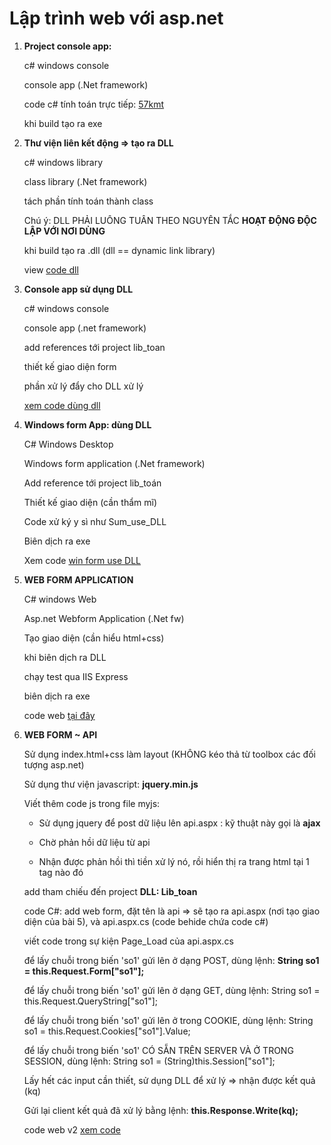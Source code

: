 # Lập trình web với asp.net

1. **Project console app:** 

   c# windows console

   console app (.Net framework)

   code c# tính toán trực tiếp: [57kmt](57kmt)

   khi build tạo ra exe

2. **Thư viện liên kết động => tạo ra DLL**

   c# windows library

   class library (.Net framework) 

   tách phần tính toán thành class

   Chú ý: DLL PHẢI LUÔNG TUÂN THEO NGUYÊN TẮC **HOẠT ĐỘNG ĐỘC LẬP VỚI NƠI DÙNG**

   khi build tạo ra .dll  (dll == dynamic link library)

   view [code dll](lib_toan)

3. **Console app sử dụng DLL**

   c# windows console
  
   console app (.net framework) 

   add references tới project lib_toan

   thiết kế giao diện form

   phần xử lý đẩy cho DLL xử lý 

   [xem code dùng dll](Sum_use_DLL)

4. **Windows form App: dùng DLL**

   C# Windows Desktop

   Windows form application (.Net framework) 

   Add reference tới project lib_toán

   Thiết kế giao diện (cần thẩm mĩ)

   Code xử ký y sì như Sum_use_DLL

   Biên dịch ra exe

   Xem code [win form use DLL](TinhThueVAT)


5. **WEB FORM APPLICATION**

   C# windows Web

   Asp.net Webform Application (.Net fw)

   Tạo giao diện (cần hiểu html+css)

   khi biên dịch ra DLL

   chạy test qua IIS Express

   biên dịch ra exe

   code web [tại đây](webABC)

6. **WEB FORM ~ API**

   Sử dụng index.html+css làm layout (KHÔNG kéo thả từ toolbox các đối tượng asp.net)

   Sử dụng thư viện javascript: **jquery.min.js**

   Viết thêm code js trong file myjs:

      - Sử dụng jquery để post dữ liệu lên api.aspx : kỹ thuật này gọi là **ajax**

      - Chờ phản hồi dữ liệu từ api

      - Nhận được phản hồi thì tiền xử lý nó, rồi hiển thị ra trang html tại 1 tag nào đó

   add tham chiếu đến project **DLL: Lib_toan**
   
   code C#: add web form, đặt tên là api  => sẽ tạo ra api.aspx (nơi tạo giao diện của bài 5), và api.aspx.cs (code behide chứa code c#)

   viết code trong sự kiện Page_Load của api.aspx.cs

   để lấy chuỗi trong biến 'so1' gửi lên ở dạng POST, dùng lệnh:  **String so1 = this.Request.Form["so1"];**
   
   để lấy chuỗi trong biến 'so1' gửi lên ở dạng GET, dùng lệnh:  String so1 = this.Request.QueryString["so1"];

   để lấy chuỗi trong biến 'so1' gửi lên ở trong COOKIE, dùng lệnh:  String so1 = this.Request.Cookies["so1"].Value;

   để lấy chuỗi trong biến 'so1' CÓ SẴN TRÊN SERVER VÀ Ở TRONG SESSION, dùng lệnh:  String so1 = (String)this.Session["so1"];

   Lấy hết các input cần thiết, sử dụng DLL để xử lý => nhận được kết quả (kq)

   Gửi lại client kết quả đã xử lý bằng lệnh: **this.Response.Write(kq);**

   code web v2 [xem code](web_sum_v2)
   
   
